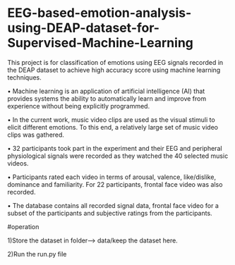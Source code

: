 # EEG-based-emotion-analysis-using-DEAP-dataset-for-Supervised-Machine-Learning
This project is for classification of  emotions using EEG signals recorded in the DEAP dataset to achieve high
 accuracy score using machine learning techniques.

•	Machine learning is an application of artificial intelligence (AI) that provides systems the ability to automatically learn and improve from experience without being explicitly programmed.

•	In the current work, music video clips are used as the visual stimuli to elicit different emotions. To this end, a relatively large set of music video clips was gathered.

•	 32 participants took part in the experiment and their EEG and peripheral physiological signals were recorded as they watched the 40 selected music videos.

•	 Participants rated each video in terms of arousal, valence, like/dislike, dominance and familiarity. For 22 participants, frontal face video was also recorded. 

•	The database contains all recorded signal data, frontal face video for a subset of the participants and subjective ratings from the participants.

#operation

1)Store the dataset in folder--> data/keep the dataset here.

2)Run the run.py file




